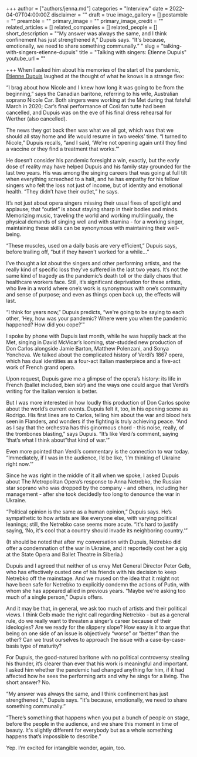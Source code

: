+++
author = ["authors/jenna.md"]
categories = "Interview"
date = 2022-04-07T04:00:00Z
disclaimer = ""
draft = true
image_gallery = []
postamble = ""
preamble = ""
primary_image = ""
primary_image_credit = ""
related_articles = []
related_companies = []
related_people = []
short_description = "“My answer was always the same, and I think confinement has just strengthened it,” Dupuis says. “It's because, emotionally, we need to share something communally.” "
slug = "talking-with-singers-etienne-dupuis"
title = "Talking with singers: Étienne Dupuis"
youtube_url = ""

+++
When I asked him about his memories of the start of the pandemic, [Étienne Dupuis](/scene/people/etienne-dupuis/) laughed at the thought of what he knows is a strange flex:

“I brag about how Nicole and I knew how long it was going to be from the beginning,” says the Canadian baritone, referring to his wife, Australian soprano Nicole Car. Both singers were working at the Met during that fateful March in 2020; Car’s final performance of Così fan tutte had been cancelled, and Dupuis was on the eve of his final dress rehearsal for Werther (also cancelled).

The news they got back then was what we all got, which was that we should all stay home and life would resume in two weeks’ time. “I turned to Nicole,” Dupuis recalls, “and I said, ‘We're not opening again until they find a vaccine or they find a treatment that works.’”

He doesn’t consider his pandemic foresight a win, exactly, but the early dose of reality may have helped Dupuis and his family stay grounded for the last two years. His was among the singing careers that was going at full tilt when everything screeched to a halt, and he has empathy for his fellow singers who felt the loss not just of income, but of identity and emotional health. “They didn’t have their outlet,” he says.

It’s not just about opera singers missing their usual fixes of spotlight and applause; that “outlet” is about staying sharp in their bodies and minds. Memorizing music, traveling the world and working multilingually, the physical demands of singing well and with stamina - for a working singer, maintaining these skills can be synonymous with maintaining their well-being.

“These muscles, used on a daily basis are very efficient,” Dupuis says, before trailing off, “but if they haven't worked for a while…”

I’ve thought a lot about the singers and other performing artists, and the really kind of specific loss they’ve suffered in the last two years. It’s not the same kind of tragedy as the pandemic’s death toll or the daily chaos that healthcare workers face. Still, it’s significant deprivation for these artists, who live in a world where one’s work is synonymous with one’s community and sense of purpose; and even as things open back up, the effects will last.

“I think for years now,” Dupuis predicts, “we're going to be saying to each other, ‘Hey, how was your pandemic? Where were you when the pandemic happened? How did you cope?’”

I spoke by phone with Dupuis last month, while he was happily back at the Met, singing in David McVicar’s looming, star-studded new production of Don Carlos alongside Jamie Barton, Matthew Polenzani, and Sonya Yoncheva. We talked about the complicated history of Verdi’s 1867 opera, which has dual identities as a four-act Italian masterpiece and a five-act work of French grand opera.

Upon request, Dupuis gave me a glimpse of the opera’s history: its life in French (ballet included, bien sûr) and the ways one could argue that Verdi’s writing for the Italian version is better.

But I was more interested in how loudly this production of Don Carlos spoke about the world’s current events. Dupuis felt it, too, in his opening scene as Rodrigo. His first lines are to Carlos, telling him about the war and blood he’s seen in Flanders, and wonders if the fighting is truly achieving peace. “And as I say that the orchestra has this ginormous chord - this noise, really, of the trombones blasting,” says Dupuis. “It’s like Verdi’s comment, saying ‘that’s what I think about”that kind of war.’”

Even more pointed than Verdi’s commentary is the connection to war today. “Immediately, if I was in the audience, I’d be like, ‘I’m thinking of Ukraine right now.’”

Since he was right in the middle of it all when we spoke, I asked Dupuis about The Metropolitan Opera’s response to Anna Netrebko, the Russian star soprano who was dropped by the company - and others, including her management - after she took decidedly too long to denounce the war in Ukraine.

“Political opinion is the same as a human opinion,” Dupuis says. He’s sympathetic to how artists are like everyone else, with varying political leanings; still, the Netrebko case seems more acute. “It's hard to justify saying, ‘No, it's cool that a country should invade its neighboring country.’”

(It should be noted that after my conversation with Dupuis, Netrebko did offer a condemnation of the war in Ukraine, and it reportedly cost her a gig at the State Opera and Ballet Theatre in Siberia.)

Dupuis and I agreed that neither of us envy Met General Director Peter Gelb, who has effectively ousted one of his friends with his decision to keep Netrebko off the mainstage. And we mused on the idea that it might not have been safe for Netrebko to explicitly condemn the actions of Putin, with whom she has appeared allied in previous years. “Maybe we're asking too much of a single person,” Dupuis offers.

And it may be that, in general, we ask too much of artists and their political views. I think Gelb made the right call regarding Netrebko - but as a general rule, do we really want to threaten a singer’s career because of their ideologies? Are we ready for the slippery slope? How easy is it to argue that being on one side of an issue is objectively “worse” or “better” than the other? Can we trust ourselves to approach the issue with a case-by-case-basis type of maturity?

For Dupuis, the good-natured baritone with no political controversy stealing his thunder, it’s clearer than ever that his work is meaningful and important. I asked him whether the pandemic had changed anything for him, if it had affected how he sees the performing arts and why he sings for a living. The short answer? No.

“My answer was always the same, and I think confinement has just strengthened it,” Dupuis says. “It's because, emotionally, we need to share something communally.”

“There’s something that happens when you put a bunch of people on stage, before the people in the audience, and we share this moment in time of beauty. It's slightly different for everybody but as a whole something happens that’s impossible to describe.”

Yep. I’m excited for intangible wonder, again, too.